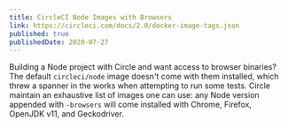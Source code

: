 ```yaml
---
title: CircleCI Node Images with Browsers
link: https://circleci.com/docs/2.0/docker-image-tags.json
published: true
publishedDate: 2020-07-27
---
```


Building a Node project with Circle and want access to browser binaries? The default `circleci/node` image doesn't come with them installed, which threw a spanner in the works when attempting to run some tests. Circle maintain an exhaustive list of images one can use: any Node version appended with `-browsers` will come installed with Chrome, Firefox, OpenJDK v11, and Geckodriver.
